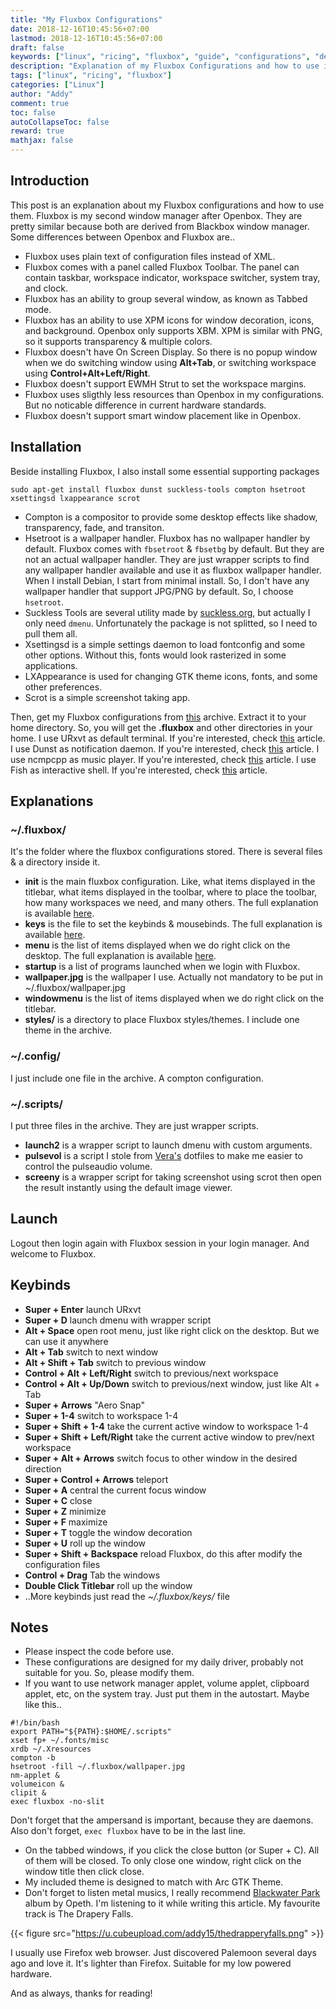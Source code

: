 ```yaml
---
title: "My Fluxbox Configurations"
date: 2018-12-16T10:45:56+07:00
lastmod: 2018-12-16T10:45:56+07:00
draft: false
keywords: ["linux", "ricing", "fluxbox", "guide", "configurations", "debian", "minimal"]
description: "Explanation of my Fluxbox Configurations and how to use it"
tags: ["linux", "ricing", "fluxbox"]
categories: ["Linux"]
author: "Addy"
comment: true
toc: false
autoCollapseToc: false
reward: true
mathjax: false
---
```


## Introduction
This post is an explanation about my Fluxbox configurations and how to use them. Fluxbox is my second
window manager after Openbox. They are pretty similar because both are derived from Blackbox window
manager. Some differences between Openbox and Fluxbox are..

- Fluxbox uses plain text of configuration files instead of XML.
- Fluxbox comes with a panel called Fluxbox Toolbar. The panel can contain taskbar, workspace
indicator, workspace switcher, system tray, and clock.
- Fluxbox has an ability to group several window, as known as Tabbed mode.
- Fluxbox has an ability to use XPM icons for window decoration, icons, and background. Openbox only
supports XBM. XPM is similar with PNG, so it supports transparency & multiple colors.
- Fluxbox doesn't have On Screen Display. So there is no popup window when we do switching window
using **Alt+Tab**, or switching workspace using **Control+Alt+Left/Right**.
- Fluxbox doesn't support EWMH Strut to set the workspace margins.
- Fluxbox uses sligthly less resources than Openbox in my configurations. But no noticable difference
in current hardware standards.
- Fluxbox doesn't support smart window placement like in Openbox.

## Installation
Beside installing Fluxbox, I also install some essential supporting packages
``` shell
sudo apt-get install fluxbox dunst suckless-tools compton hsetroot xsettingsd lxappearance scrot
```

- Compton is a compositor to provide some desktop effects like shadow, transparency, fade, and
transiton.
- Hsetroot is a wallpaper handler. Fluxbox has no wallpaper handler by default. Fluxbox comes with
`fbsetroot` & `fbsetbg` by default. But they are not an actual wallpaper handler. They are just
wrapper scripts to find any wallpaper handler available and use it as fluxbox wallpaper handler.
When I install Debian, I start from minimal install. So, I don't have any wallpaper handler that
support JPG/PNG by default. So, I choose `hsetroot`.
- Suckless Tools are several utility made by [suckless.org](https://suckless.org), but actually I
only need `dmenu`. Unfortunately the package is not splitted, so I need to pull them all.
- Xsettingsd is a simple settings daemon to load fontconfig and some other options. Without this,
fonts would look rasterized in some applications.
- LXAppearance is used for changing GTK theme icons, fonts, and some other preferences.
- Scrot is a simple screenshot taking app.

Then, get my Fluxbox configurations from [this](/file/fluxbox.tar.gz) archive. Extract it to your
home directory. So, you will get the **.fluxbox** and other directories in your home.
I use URxvt as default terminal. If you're interested, check [this](/post/configuring-urxvt/) article.
I use Dunst as notification daemon. If you're interested, check [this](/post/dunst/) article.
I use ncmpcpp as music player. If you're interested, check [this](/post/configuring-ncmpcpp/) article.
I use Fish as interactive shell. If you're interested, check [this](/post/fish-shell/) article.

## Explanations

### ~/.fluxbox/
It's the folder where the fluxbox configurations stored. There is several files & a directory inside
it.

- **init** is the main fluxbox configuration. Like, what items displayed in the titlebar, what items
displayed in the toolbar, where to place the toolbar, how many workspaces we need, and many others.
The full explanation is available
[here](http://fluxbox-wiki.org/category/howtos/en/Editing_the_init_file.html).
- **keys** is the file to set the keybinds & mousebinds. The full explanation is available
[here](http://fluxbox-wiki.org/category/howtos/en/Keyboard_shortcuts.html).
- **menu** is the list of items displayed when we do right click on the desktop. The full explanation
is available
[here](http://fluxbox-wiki.org/category/howtos/en/Editing_the_menu.html).
- **startup** is a list of programs launched when we login with Fluxbox.
- **wallpaper.jpg** is the wallpaper I use. Actually not mandatory to be put in
~/.fluxbox/wallpaper.jpg
- **windowmenu** is the list of items displayed when we do right click on the titlebar.
- **styles/** is a directory to place Fluxbox styles/themes. I include one theme in the archive.

### ~/.config/
I just include one file in the archive. A compton configuration.

### ~/.scripts/
I put three files in the archive. They are just wrapper scripts.

- **launch2** is a wrapper script to launch dmenu with custom arguments.
- **pulsevol** is a script I stole from [Vera's](https://github.com/okitavera) dotfiles to make me
easier to control the pulseaudio volume.
- **screeny** is a wrapper script for taking screenshot using scrot then open the result instantly
using the default image viewer.

## Launch
Logout then login again with Fluxbox session in your login manager. And welcome to Fluxbox.

## Keybinds
- **Super + Enter** launch URxvt
- **Super + D** launch dmenu with wrapper script
- **Alt + Space** open root menu, just like right click on the desktop. But we can use it anywhere
- **Alt + Tab** switch to next window
- **Alt + Shift + Tab** switch to previous window
- **Control + Alt + Left/Right** switch to previous/next workspace
- **Control + Alt + Up/Down**  switch to previous/next window, just like Alt + Tab
- **Super + Arrows** "Aero Snap"
- **Super + 1-4** switch to workspace 1-4
- **Super + Shift + 1-4** take the current active window to workspace 1-4
- **Super + Shift + Left/Right** take the current active window to prev/next workspace
- **Super + Alt + Arrows** switch focus to other window in the desired direction
- **Super + Control + Arrows** teleport
- **Super + A** central the current focus window
- **Super + C** close
- **Super + Z** minimize
- **Super + F** maximize
- **Super + T** toggle the window decoration
- **Super + U** roll up the window
- **Super + Shift + Backspace** reload Fluxbox, do this after modify the configuration files
- **Control + Drag** Tab the windows
- **Double Click Titlebar** roll up the window
- ..More keybinds just read the *~/.fluxbox/keys/* file

## Notes
- Please inspect the code before use.
- These configurations are designed for my daily driver, probably not suitable for you.
So, please modify them.
- If you want to use network manager applet, volume applet, clipboard applet, etc, on the system
tray. Just put them in the autostart. Maybe like this..
```shell
#!/bin/bash
export PATH="${PATH}:$HOME/.scripts"
xset fp+ ~/.fonts/misc
xrdb ~/.Xresources
compton -b
hsetroot -fill ~/.fluxbox/wallpaper.jpg
nm-applet &
volumeicon &
clipit &
exec fluxbox -no-slit
```
Don't forget that the ampersand is important, because they are daemons. Also don't forget,
`exec fluxbox` have to be in the last line.

- On the tabbed windows, if you click the close button (or Super + C). All of them will be closed.
To only close one window, right click on the window title then click close.
- My included theme is designed to match with Arc GTK Theme.
- Don't forget to listen metal musics, I really recommend 
[Blackwater Park](https://www.youtube.com/playlist?list=PLINesDgSwsOoMyQtly8laF_gZ_k2Qk0Qh)
album by Opeth. I'm listening to it while writing this article. My favourite track is The
Drapery Falls.

{{< figure src="https://u.cubeupload.com/addy15/thedrapperyfalls.png" >}}

I usually use Firefox web browser. Just discovered Palemoon several days ago and love it. It's
lighter than Firefox. Suitable for my low powered hardware.

And as always, thanks for reading!
